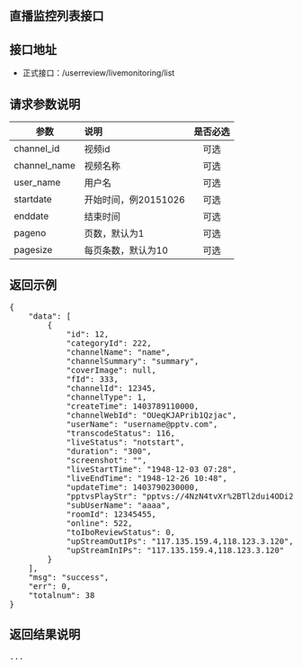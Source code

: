 直播监控列表接口
----------

接口地址
----------
  * 正式接口：/userreview/livemonitoring/list

请求参数说明
----------
|  参数         |说明          |是否必选|
| ------------- |:-------------|:-----:|
| channel_id            | 视频id |可选    |
| channel_name            | 视频名称 |可选    |
| user_name      | 用户名  |可选    |
| startdate      | 开始时间，例20151026 |可选    |
| enddate      | 结束时间 |可选    |
| pageno      | 页数，默认为1 |可选    |
| pagesize      | 每页条数，默认为10 |可选    |
返回示例
----------
<pre>
{
    "data": [
        {
            "id": 12,
            "categoryId": 222,
            "channelName": "name",
            "channelSummary": "summary",
            "coverImage": null,
            "fId": 333,
            "channelId": 12345,
            "channelType": 1,
            "createTime": 1403789110000,
            "channelWebId": "OUeqKJAPrib1Qzjac",
            "userName": "username@pptv.com",
            "transcodeStatus": 116,
            "liveStatus": "notstart",
            "duration": "300",
            "screenshot": "",
            "liveStartTime": "1948-12-03 07:28",
            "liveEndTime": "1948-12-26 10:48",
            "updateTime": 1403790230000,
            "pptvsPlayStr": "pptvs://4NzN4tvXr%2BTl2dui4ODi2Nq",
            "subUserName": "aaaa",
            "roomId": 12345455,
            "online": 522,
            "toIboReviewStatus": 0,
            "upStreamOutIPs": "117.135.159.4,118.123.3.120",
            "upStreamInIPs": "117.135.159.4,118.123.3.120"
        }
    ],
    "msg": "success",
    "err": 0,
    "totalnum": 38
}
</pre>

返回结果说明
----------
<pre>
...
</pre>